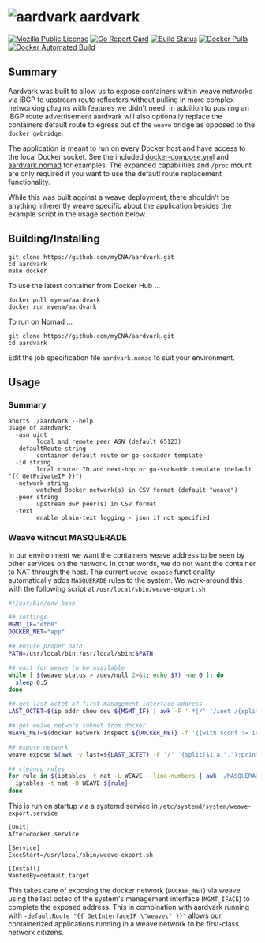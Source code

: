 # ![aardvark](https://openclipart.org/image/150px/svg_to_png/23150/papapishu-Aardvark.png) aardvark

[![Mozilla Public License](https://img.shields.io/badge/license-MPL-blue.svg)](https://www.mozilla.org/MPL)
[![Go Report Card](https://goreportcard.com/badge/github.com/myENA/aardvark)](https://goreportcard.com/report/github.com/myENA/aardvark)
[![Build Status](https://travis-ci.org/myENA/aardvark.svg?branch=master)](https://travis-ci.org/myENA/aardvark)
[![Docker Pulls](https://img.shields.io/docker/pulls/myena/aardvark.svg)](https://hub.docker.com/r/myena/aardvark)
[![Docker Automated Build](https://img.shields.io/docker/automated/myena/aardvark.svg)](https://hub.docker.com/r/myena/aardvark)

## Summary

Aardvark was built to allow us to expose containers within weave networks via iBGP to
upstream route reflectors without pulling in more complex networking plugins with features
we didn't need.  In addition to pushing an iBGP route advertisement aardvark will also optionally
replace the containers default route to egress out of the `weave` bridge as opposed to the `docker_gwbridge`.

The application is meant to run on every Docker host and have access to the local Docker
socket.  See the included [docker-compose.yml](docker-compose.yml) and [aardvark.nomad](aardvark.nomad) for
examples.  The expanded capabilities and `/proc` mount are only required if you want to use the defautl route
replacement functionality.

While this was built against a weave deployment, there shouldn't be anything inherently weave specific about the
application besides the example script in the usage section below.

## Building/Installing

```
git clone https://github.com/myENA/aardvark.git
cd aardvark
make docker
```

To use the latest container from Docker Hub ...

```
docker pull myena/aardvark
docker run myena/aardvark
```

To run on Nomad ...

```
git clone https://github.com/myENA/aardvark.git
cd aardvark
```

Edit the job specification file `aardvark.nomad` to suit your environment.

## Usage

### Summary

```
ahurt$ ./aardvark --help
Usage of aardvark:
  -asn uint
        local and remote peer ASN (default 65123)
  -defaultRoute string
        container default route or go-sockaddr template
  -id string
        local router ID and next-hop or go-sockaddr template (default "{{ GetPrivateIP }}")
  -network string
        watched Docker network(s) in CSV format (default "weave")
  -peer string
        upstream BGP peer(s) in CSV format
  -text
        enable plain-text logging - json if not specified

```

### Weave without MASQUERADE

In our environment we want the containers weave address to be seen by other services on the network.
In other words, we do not want the container to NAT through the host.  The current `weave expose` functionality
automatically adds `MASQUERADE` rules to the system.  We work-around this with the following script at
`/usr/local/sbin/weave-export.sh`

```bash
#!/usr/bin/env bash

## settings
MGMT_IF="eth0"
DOCKER_NET="app"

## ensure proper path
PATH=/usr/local/bin:/usr/local/sbin:$PATH

## wait for weave to be available
while [ $(weave status > /dev/null 2>&1; echo $?) -ne 0 ]; do
  sleep 0.5
done

## get last octet of first management interface address
LAST_OCTET=$(ip addr show dev ${MGMT_IF} | awk -F ' *|/' '/inet /{split($3,a,".");print a[4]}' | head -1)

## get weave network subnet from docker
WEAVE_NET=$(docker network inspect ${DOCKER_NET} -f '{{with $conf := index .IPAM.Config 0}}{{$conf.Subnet}}{{end}}')

## expose network
weave expose $(awk -v last=${LAST_OCTET} -F '/' '{split($1,a,".");print a[1] "." a[2] "." a[3] "." last "/" $2}' <<< ${WEAVE_NET})

## cleanup rules
for rule in $(iptables -t nat -L WEAVE --line-numbers | awk '/MASQUERADE |RETURN /{print $1}' | sort -rn); do
  iptables -t nat -D WEAVE ${rule}
done
```

This is run on startup via a systemd service in `/etc/systemd/system/weave-export.service`

```text
[Unit]
After=docker.service

[Service]
ExecStart=/usr/local/sbin/weave-export.sh

[Install]
WantedBy=default.target
```

This takes care of exposing the docker network (`DOCKER_NET`) via weave
using the last octec of the system's management interface (`MGMT_IFACE`) to complete the exposed address.
This in combination with aardvark running with `-defaultRoute "{{ GetInterfaceIP \"weave\" }}"` allows our
containerized applications running in a weave network to be first-class network citizens.
 